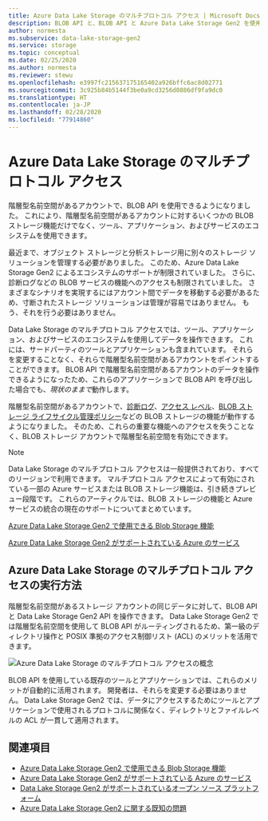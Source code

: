 ```yaml
---
title: Azure Data Lake Storage のマルチプロトコル アクセス | Microsoft Docs
description: BLOB API と、BLOB API と Azure Data Lake Storage Gen2 を使用するアプリケーションを使用します。
author: normesta
ms.subservice: data-lake-storage-gen2
ms.service: storage
ms.topic: conceptual
ms.date: 02/25/2020
ms.author: normesta
ms.reviewer: stewu
ms.openlocfilehash: e3997fc215637175165402a926bffc6ac8d02771
ms.sourcegitcommit: 3c925b84b5144f3be0a9cd3256d0886df9fa9dc0
ms.translationtype: HT
ms.contentlocale: ja-JP
ms.lasthandoff: 02/28/2020
ms.locfileid: "77914860"
---
```

# <a name="multi-protocol-access-on-azure-data-lake-storage"></a>Azure Data Lake Storage のマルチプロトコル アクセス

階層型名前空間があるアカウントで、BLOB API を使用できるようになりました。 これにより、階層型名前空間があるアカウントに対するいくつかの BLOB ストレージ機能だけでなく、ツール、アプリケーション、およびサービスのエコシステムを使用できます。

最近まで、オブジェクト ストレージと分析ストレージ用に別々のストレージ ソリューションを管理する必要がありました。 このため、Azure Data Lake Storage Gen2 によるエコシステムのサポートが制限されていました。 さらに、診断ログなどの BLOB サービスの機能へのアクセスも制限されていました。 さまざまなシナリオを実現するにはアカウント間でデータを移動する必要があるため、寸断されたストレージ ソリューションは管理が容易ではありません。 もう、それを行う必要はありません。

Data Lake Storage のマルチプロトコル アクセスでは、ツール、アプリケーション、およびサービスのエコシステムを使用してデータを操作できます。 これには、サードパーティのツールとアプリケーションも含まれています。 それらを変更することなく、それらで階層型名前空間があるアカウントをポイントすることができます。 BLOB API で階層型名前空間があるアカウントのデータを操作できるようになったため、これらのアプリケーションで BLOB API を呼び出した場合でも、*現状のままで*動作します。

階層型名前空間があるアカウントで、[診断ログ](../common/storage-analytics-logging.md)、[アクセス レベル](storage-blob-storage-tiers.md)、[BLOB ストレージ ライフサイクル管理ポリシー](storage-lifecycle-management-concepts.md)などの BLOB ストレージの機能が動作するようになりました。 そのため、これらの重要な機能へのアクセスを失うことなく、BLOB ストレージ アカウントで階層型名前空間を有効にできます。 

> [!NOTE]
> Data Lake Storage のマルチプロトコル アクセスは一般提供されており、すべてのリージョンで利用できます。 マルチプロトコル アクセスによって有効にされている一部の Azure サービスまたは BLOB ストレージ機能は、引き続きプレビュー段階です。  これらのアーティクルでは、BLOB ストレージの機能と Azure サービスの統合の現在のサポートについてまとめています。 
>
> [Azure Data Lake Storage Gen2 で使用できる Blob Storage 機能](data-lake-storage-supported-blob-storage-features.md)
>
>[Azure Data Lake Storage Gen2 がサポートされている Azure のサービス](data-lake-storage-supported-azure-services.md)

## <a name="how-multi-protocol-access-on-data-lake-storage-works"></a>Azure Data Lake Storage のマルチプロトコル アクセスの実行方法

階層型名前空間があるストレージ アカウントの同じデータに対して、BLOB API と Data Lake Storage Gen2 API を操作できます。 Data Lake Storage Gen2 では階層型名前空間を使用して BLOB API がルーティングされるため、第一級のディレクトリ操作と POSIX 準拠のアクセス制御リスト (ACL) のメリットを活用できます。 

![Azure Data Lake Storage のマルチプロトコル アクセスの概念](./media/data-lake-storage-interop/interop-concept.png) 

BLOB API を使用している既存のツールとアプリケーションでは、これらのメリットが自動的に活用されます。 開発者は、それらを変更する必要はありません。 Data Lake Storage Gen2 では、データにアクセスするためにツールとアプリケーションで使用されるプロトコルに関係なく、ディレクトリとファイルレベルの ACL が一貫して適用されます。 

## <a name="see-also"></a>関連項目

- [Azure Data Lake Storage Gen2 で使用できる Blob Storage 機能](data-lake-storage-supported-blob-storage-features.md)
- [Azure Data Lake Storage Gen2 がサポートされている Azure のサービス](data-lake-storage-supported-azure-services.md)
- [Data Lake Storage Gen2 がサポートされているオープン ソース プラットフォーム](data-lake-storage-supported-open-source-platforms.md)
- [Azure Data Lake Storage Gen2 に関する既知の問題](data-lake-storage-known-issues.md)




